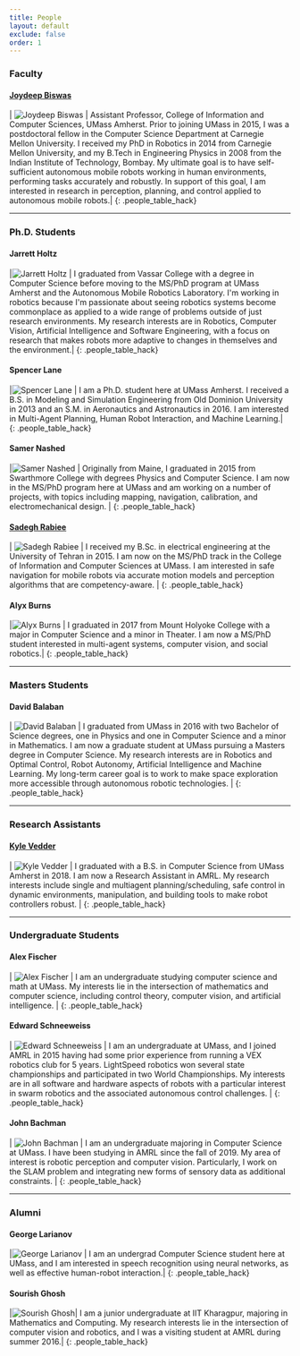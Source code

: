 ```yaml
---
title: People
layout: default
exclude: false
order: 1
---
```


### Faculty

#### [Joydeep Biswas](https://www.joydeepb.com/)

| ![Joydeep Biswas](assets/images/people/joydeepb.jpg) | Assistant Professor, College of Information and Computer Sciences, UMass Amherst. Prior to joining UMass in 2015, I was a postdoctoral fellow in the Computer Science Department at Carnegie Mellon University. I received my PhD in Robotics in 2014 from Carnegie Mellon University, and my B.Tech in Engineering Physics in 2008 from the Indian Institute of Technology, Bombay. My ultimate goal is to have self-sufficient autonomous mobile robots working in human environments, performing tasks accurately and robustly. In support of this goal, I am interested in research in perception, planning, and control applied to autonomous mobile robots.|
{: .people_table_hack}

---

### Ph.D. Students

#### Jarrett Holtz

|![Jarrett Holtz](assets/images/people/jarrett_holtz.jpg) | I graduated from Vassar College with a degree in Computer Science before moving to the MS/PhD program at UMass Amherst and the Autonomous Mobile Robotics Laboratory. I'm working in robotics because I'm passionate about seeing robotics systems become commonplace as applied to a wide range of problems outside of just research environments. My research interests are in Robotics, Computer Vision, Artificial Intelligence and Software Engineering, with a focus on research that makes robots more adaptive to changes in themselves and the environment.|
{: .people_table_hack}

#### Spencer Lane

|![Spencer Lane](assets/images/people/spencer_lane.jpg) | I am a Ph.D. student here at UMass Amherst. I received a B.S. in Modeling and Simulation Engineering from Old Dominion University in 2013 and an S.M. in Aeronautics and Astronautics in 2016. I am interested in Multi-Agent Planning, Human Robot Interaction, and Machine Learning.|
{: .people_table_hack}

#### Samer Nashed

|![Samer Nashed](assets/images/people/samer_nashed.jpg) | Originally from Maine, I graduated in 2015 from Swarthmore College with degrees Physics and Computer Science. I am now in the MS/PhD program here at UMass and am working on a number of projects, with topics including mapping, navigation, calibration, and electromechanical design. |
{: .people_table_hack}

#### [Sadegh Rabiee](http://people.cs.umass.edu/srabiee)

| ![Sadegh Rabiee](assets/images/people/sadegh_rabiee.jpg) | I received my B.Sc. in electrical engineering at the University of Tehran in 2015. I am now on the MS/PhD track in the College of Information and Computer Sciences at UMass. I am interested in safe navigation for mobile robots via accurate motion models and perception algorithms that are competency-aware. |
{: .people_table_hack}

#### Alyx Burns

|![Alyx Burns](assets/images/people/alyx_burns.jpg) | I graduated in 2017 from Mount Holyoke College with a major in Computer Science and a minor in Theater. I am now a MS/PhD student interested in multi-agent systems, computer vision, and social robotics.|
{: .people_table_hack}

---
### Masters Students

#### David Balaban

| ![David Balaban](assets/images/people/david_balaban.jpg) | I graduated from UMass in 2016 with two Bachelor of Science degrees, one in Physics and one in Computer Science and a minor in Mathematics. I am now a graduate student at UMass pursuing a Masters degree in Computer Science. My research interests are in Robotics and Optimal Control, Robot Autonomy, Artificial Intelligence and Machine Learning. My long-term career goal is to work to make space exploration more accessible through autonomous robotic technologies. |
{: .people_table_hack}

---

### Research Assistants

#### [Kyle Vedder](http://vedder.io)

| ![Kyle Vedder](assets/images/people/kyle_vedder.jpg) | I graduated with a B.S. in Computer Science from UMass Amherst in 2018. I am now a Research Assistant in AMRL. My research interests include single and multiagent planning/scheduling, safe control in dynamic environments, manipulation, and building tools to make robot controllers robust. |
{: .people_table_hack}

---

### Undergraduate Students

#### Alex Fischer

| ![Alex Fischer](assets/images/people/alex_fischer.jpg) |  I am an undergraduate studying computer science and math at UMass. My interests lie in the intersection of mathematics and computer science, including control theory, computer vision, and artificial intelligence. |
{: .people_table_hack}

#### Edward Schneeweiss

| ![Edward Schneeweiss](assets/images/people/eddy_schneeweiss.jpg) | I am an undergraduate at UMass, and I joined AMRL in 2015 having had some prior experience from running a VEX robotics club for 5 years. LightSpeed robotics won several state championships and participated in two World Championships. My interests are in all software and hardware aspects of robots with a particular interest in swarm robotics and the associated autonomous control challenges. |
{: .people_table_hack}

#### John Bachman

| ![John Bachman](assets/images/people/john_bachman.jpg) | I am an undergraduate majoring in Computer Science at UMass. I have been studying in AMRL since the fall of 2019. My area of interest is robotic perception and computer vision. Particularly, I work on the SLAM problem and integrating new forms of sensory data as additional constraints. |
{: .people_table_hack}

---

### Alumni 
#### George Larianov

|![George Larianov](assets/images/people/george_larionov.jpg) | I am an undergrad Computer Science student here at UMass, and I am interested in speech recognition using neural networks, as well as effective human-robot interaction.|
{: .people_table_hack}

#### Sourish Ghosh

|![Sourish Ghosh](assets/images/people/sourish_ghosh.jpg)| I am a junior undergraduate at IIT Kharagpur, majoring in Mathematics and Computing. My research interests lie in the intersection of computer vision and robotics, and I was a visiting student at AMRL during summer 2016.|
{: .people_table_hack}
